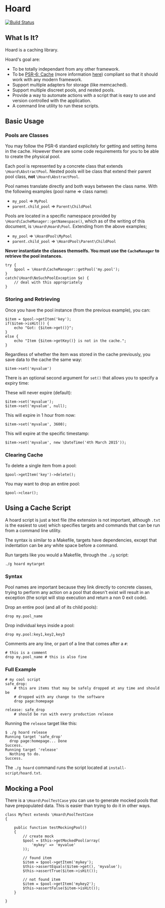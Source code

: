 Hoard
=====

[![Build Status](https://travis-ci.org/elliotchance/Hoard.svg?branch=master)](https://travis-ci.org/elliotchance/Hoard)

What Is It?
-----------

Hoard is a caching library.

Hoard's goal are:

* To be totally independant from any other framework.
* To be [PSR-6: Cache](https://github.com/php-fig/fig-standards/pull/149) (more
  information [here](https://github.com/Crell/fig-standards/blob/76527139cad588c072beaedc116438e46ba2f70b/proposed/cache.md))
  compliant so that it should work with any modern framework.
* Support multiple adapters for storage (like memcached).
* Support multiple discreet pools, and nested pools.
* Provide a way to automate actions with a script that is easy to use and
  version controlled with the application.
* A command line utility to run these scripts.

Basic Usage
-----------
### Pools are Classes ###

You may follow the PSR-6 standard explicitely for getting and setting items in
the cache. However there are some code requirements for you to be able to
create the physical pool.

Each pool is represented by a concrete class that extends
`\Hoard\AbstractPool`. Nested pools will be class that extend their parent
pool class, **not** `\Hoard\AbstractPool`.

Pool names translate directly and both ways between the class name. With the
following examples (pool name => class name):

* `my_pool` => `MyPool`
* `parent.child_pool` => `Parent\ChildPool`

Pools are located in a specific namespace provided by
`\Hoard\CacheManager::getNamespace()`, which as of the writing of this
document, is `\Hoard\Hoard\Pool`. Extending from the above examples;

* `my_pool` => `\HoardPool\MyPool`
* `parent.child_pool` => `\HoardPool\Parent\ChildPool`

**Never instantiate the classes themselfs. You must use the `CacheManager` to
retrieve the pool instances.**

    try {
        $pool = \Hoard\CacheManager::getPool('my.pool');
    }
    catch(\Hoard\NoSuchPoolException $e) {
        // deal with this appropriately
    }
    
### Storing and Retrieving ###

Once you have the pool instance (from the previous example), you can:

    $item = $pool->getItem('key');
    if($item->isHit()) {
        echo "Got: {$item->get()}";
    }
    else {
        echo "Item {$item->getKey()} is not in the cache.";
    }    
    
Regardless of whether the item was stored in the cache previously, you save
data to the cache the same way:

    $item->set('myvalue')
    
There is an optional second argument for `set()` that allows you to specify a
expiry time:

These will never expire (default):

    $item->set('myvalue');       
    $item->set('myvalue', null);
    
This will expire in 1 hour from now:

    $item->set('myvalue', 3600);
    
This will expire at the specific timestamp:

    $item->set('myvalue', new \DateTime('4th March 2015'));

### Clearing Cache ###

To delete a single item from a pool:

    $pool->getItem('key')->delete();

You may want to drop an entire pool:

    $pool->clear();

Using a Cache Script
--------------------

A hoard script is just a text file (the extension is not important, although
`.txt` is the easiest to use) which specifies targets and commands that can be
run from a command line utility.

The syntax is similar to a Makefile, targets have dependencies, except that
indentation can be any white space before a command.

Run targets like you would a Makefile, through the `./g` script:

    ./g hoard mytarget
    
### Syntax ###

Pool names are important because they link directly to concrete classes, trying
to perform any action on a pool that doesn't exist will result in an exception
(the script will stop execution and return a non 0 exit code).

Drop an entire pool (and all of its child pools):

    drop my.pool_name

Drop individual keys inside a pool:

    drop my.pool:key1,key2,key3

Comments are any line, or part of a line that comes after a `#`:

    # this is a comment
    drop my.pool_name # this is also fine

### Full Example ###

    # my cool script
    safe_drop:
        # this are items that may be safely dropped at any time and should be
        # dropped with any change to the software
        drop page:homepage

    release: safe_drop
        # should be run with every production release

Running the `release` target like this:

    $ ./g hoard release
    Running target 'safe_drop'
      drop page:homepage... Done
    Success.
    Running target 'release'
      Nothing to do.
    Success.

The `./g hoard` command runs the script located at `install-script/hoard.txt`.

Mocking a Pool
--------------

There is a `\Hoard\PoolTestCase` you can use to generate mocked pools that
have prepopulated data. This is easier than trying to do it in other ways.

    class MyTest extends \Hoard\PoolTestCase
    {

        public function testMockingPool()
        {
            // create mock
            $pool = $this->getMockedPool(array(
                'mykey' => 'myvalue'
            ));

            // found item
            $item = $pool->getItem('mykey');
            $this->assertEquals($item->get(), 'myvalue');
            $this->assertTrue($item->isHit());

            // not found item
            $item = $pool->getItem('mykey2');
            $this->assertFalse($item->isHit());
        }

    }

